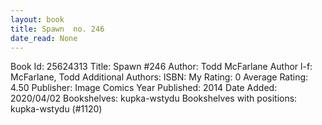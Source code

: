 ```yaml
---
layout: book
title: Spawn  no. 246
date_read: None
---
```


Book Id: 25624313
Title: Spawn #246
Author: Todd McFarlane
Author l-f: McFarlane, Todd
Additional Authors: 
ISBN: 
My Rating: 0
Average Rating: 4.50
Publisher: Image Comics
Year Published: 2014
Date Added: 2020/04/02
Bookshelves: kupka-wstydu
Bookshelves with positions: kupka-wstydu (#1120)

